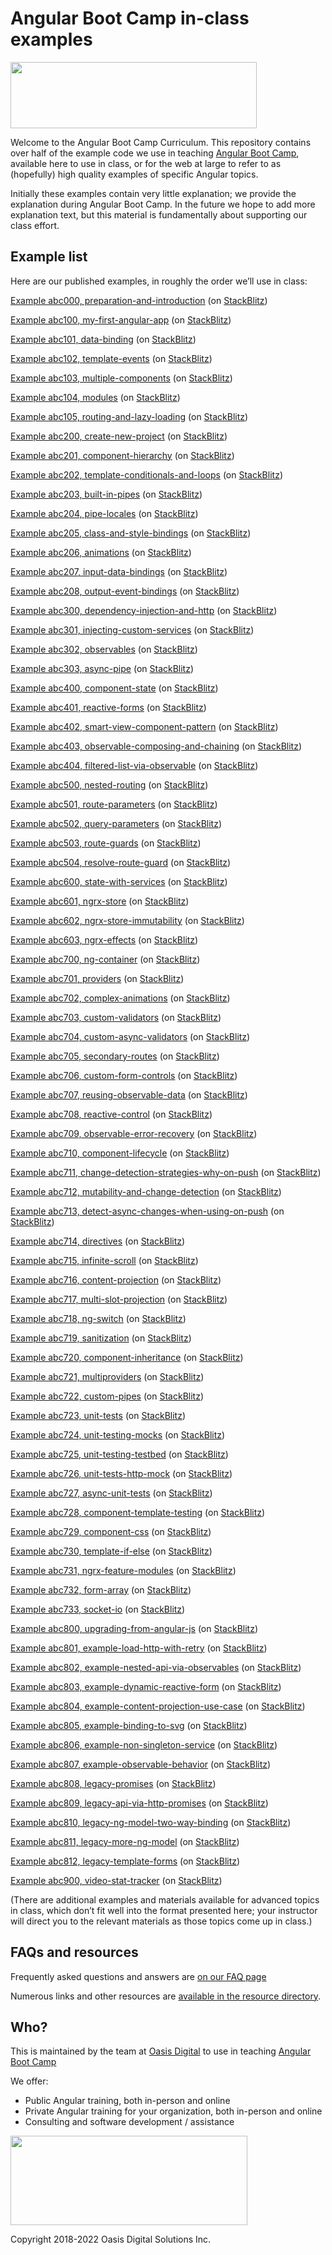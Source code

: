 # Angular Boot Camp in-class examples

<img src="https://angularbootcamp.com/images/angular-boot-camp-logo.svg" width="394" height="106">

Welcome to the Angular Boot Camp Curriculum. This repository contains over half of the example code we use in teaching [Angular Boot Camp](https://angularbootcamp.com/), available here to use in class, or for the web at large to refer to as (hopefully) high quality examples of specific Angular topics.

Initially these examples contain very little explanation; we provide the explanation during Angular Boot Camp. In the future we hope to add more explanation text, but this material is fundamentally about supporting our class effort.

## Example list

Here are our published examples, in roughly the order we’ll use in class:


[Example abc000, preparation-and-introduction](https://github.com/AngularBootCamp/preparation-and-introduction)
 (on [StackBlitz](https://stackblitz.io/github/AngularBootCamp/preparation-and-introduction))

[Example abc100, my-first-angular-app](https://github.com/AngularBootCamp/my-first-angular-app)
 (on [StackBlitz](https://stackblitz.io/github/AngularBootCamp/my-first-angular-app))

[Example abc101, data-binding](https://github.com/AngularBootCamp/data-binding)
 (on [StackBlitz](https://stackblitz.io/github/AngularBootCamp/data-binding))

[Example abc102, template-events](https://github.com/AngularBootCamp/template-events)
 (on [StackBlitz](https://stackblitz.io/github/AngularBootCamp/template-events))

[Example abc103, multiple-components](https://github.com/AngularBootCamp/multiple-components)
 (on [StackBlitz](https://stackblitz.io/github/AngularBootCamp/multiple-components))

[Example abc104, modules](https://github.com/AngularBootCamp/modules)
 (on [StackBlitz](https://stackblitz.io/github/AngularBootCamp/modules))

[Example abc105, routing-and-lazy-loading](https://github.com/AngularBootCamp/routing-and-lazy-loading)
 (on [StackBlitz](https://stackblitz.io/github/AngularBootCamp/routing-and-lazy-loading))

[Example abc200, create-new-project](https://github.com/AngularBootCamp/create-new-project)
 (on [StackBlitz](https://stackblitz.io/github/AngularBootCamp/create-new-project))

[Example abc201, component-hierarchy](https://github.com/AngularBootCamp/component-hierarchy)
 (on [StackBlitz](https://stackblitz.io/github/AngularBootCamp/component-hierarchy))

[Example abc202, template-conditionals-and-loops](https://github.com/AngularBootCamp/template-conditionals-and-loops)
 (on [StackBlitz](https://stackblitz.io/github/AngularBootCamp/template-conditionals-and-loops))

[Example abc203, built-in-pipes](https://github.com/AngularBootCamp/built-in-pipes)
 (on [StackBlitz](https://stackblitz.io/github/AngularBootCamp/built-in-pipes))

[Example abc204, pipe-locales](https://github.com/AngularBootCamp/pipe-locales)
 (on [StackBlitz](https://stackblitz.io/github/AngularBootCamp/pipe-locales))

[Example abc205, class-and-style-bindings](https://github.com/AngularBootCamp/class-and-style-bindings)
 (on [StackBlitz](https://stackblitz.io/github/AngularBootCamp/class-and-style-bindings))

[Example abc206, animations](https://github.com/AngularBootCamp/animations)
 (on [StackBlitz](https://stackblitz.io/github/AngularBootCamp/animations))

[Example abc207, input-data-bindings](https://github.com/AngularBootCamp/input-data-bindings)
 (on [StackBlitz](https://stackblitz.io/github/AngularBootCamp/input-data-bindings))

[Example abc208, output-event-bindings](https://github.com/AngularBootCamp/output-event-bindings)
 (on [StackBlitz](https://stackblitz.io/github/AngularBootCamp/output-event-bindings))

[Example abc300, dependency-injection-and-http](https://github.com/AngularBootCamp/dependency-injection-and-http)
 (on [StackBlitz](https://stackblitz.io/github/AngularBootCamp/dependency-injection-and-http))

[Example abc301, injecting-custom-services](https://github.com/AngularBootCamp/injecting-custom-services)
 (on [StackBlitz](https://stackblitz.io/github/AngularBootCamp/injecting-custom-services))

[Example abc302, observables](https://github.com/AngularBootCamp/observables)
 (on [StackBlitz](https://stackblitz.io/github/AngularBootCamp/observables))

[Example abc303, async-pipe](https://github.com/AngularBootCamp/async-pipe)
 (on [StackBlitz](https://stackblitz.io/github/AngularBootCamp/async-pipe))

[Example abc400, component-state](https://github.com/AngularBootCamp/component-state)
 (on [StackBlitz](https://stackblitz.io/github/AngularBootCamp/component-state))

[Example abc401, reactive-forms](https://github.com/AngularBootCamp/reactive-forms)
 (on [StackBlitz](https://stackblitz.io/github/AngularBootCamp/reactive-forms))

[Example abc402, smart-view-component-pattern](https://github.com/AngularBootCamp/smart-view-component-pattern)
 (on [StackBlitz](https://stackblitz.io/github/AngularBootCamp/smart-view-component-pattern))

[Example abc403, observable-composing-and-chaining](https://github.com/AngularBootCamp/observable-composing-and-chaining)
 (on [StackBlitz](https://stackblitz.io/github/AngularBootCamp/observable-composing-and-chaining))

[Example abc404, filtered-list-via-observable](https://github.com/AngularBootCamp/filtered-list-via-observable)
 (on [StackBlitz](https://stackblitz.io/github/AngularBootCamp/filtered-list-via-observable))

[Example abc500, nested-routing](https://github.com/AngularBootCamp/nested-routing)
 (on [StackBlitz](https://stackblitz.io/github/AngularBootCamp/nested-routing))

[Example abc501, route-parameters](https://github.com/AngularBootCamp/route-parameters)
 (on [StackBlitz](https://stackblitz.io/github/AngularBootCamp/route-parameters))

[Example abc502, query-parameters](https://github.com/AngularBootCamp/query-parameters)
 (on [StackBlitz](https://stackblitz.io/github/AngularBootCamp/query-parameters))

[Example abc503, route-guards](https://github.com/AngularBootCamp/route-guards)
 (on [StackBlitz](https://stackblitz.io/github/AngularBootCamp/route-guards))

[Example abc504, resolve-route-guard](https://github.com/AngularBootCamp/resolve-route-guard)
 (on [StackBlitz](https://stackblitz.io/github/AngularBootCamp/resolve-route-guard))

[Example abc600, state-with-services](https://github.com/AngularBootCamp/state-with-services)
 (on [StackBlitz](https://stackblitz.io/github/AngularBootCamp/state-with-services))

[Example abc601, ngrx-store](https://github.com/AngularBootCamp/ngrx-store)
 (on [StackBlitz](https://stackblitz.io/github/AngularBootCamp/ngrx-store))

[Example abc602, ngrx-store-immutability](https://github.com/AngularBootCamp/ngrx-store-immutability)
 (on [StackBlitz](https://stackblitz.io/github/AngularBootCamp/ngrx-store-immutability))

[Example abc603, ngrx-effects](https://github.com/AngularBootCamp/ngrx-effects)
 (on [StackBlitz](https://stackblitz.io/github/AngularBootCamp/ngrx-effects))

[Example abc700, ng-container](https://github.com/AngularBootCamp/ng-container)
 (on [StackBlitz](https://stackblitz.io/github/AngularBootCamp/ng-container))

[Example abc701, providers](https://github.com/AngularBootCamp/providers)
 (on [StackBlitz](https://stackblitz.io/github/AngularBootCamp/providers))

[Example abc702, complex-animations](https://github.com/AngularBootCamp/complex-animations)
 (on [StackBlitz](https://stackblitz.io/github/AngularBootCamp/complex-animations))

[Example abc703, custom-validators](https://github.com/AngularBootCamp/custom-validators)
 (on [StackBlitz](https://stackblitz.io/github/AngularBootCamp/custom-validators))

[Example abc704, custom-async-validators](https://github.com/AngularBootCamp/custom-async-validators)
 (on [StackBlitz](https://stackblitz.io/github/AngularBootCamp/custom-async-validators))

[Example abc705, secondary-routes](https://github.com/AngularBootCamp/secondary-routes)
 (on [StackBlitz](https://stackblitz.io/github/AngularBootCamp/secondary-routes))

[Example abc706, custom-form-controls](https://github.com/AngularBootCamp/custom-form-controls)
 (on [StackBlitz](https://stackblitz.io/github/AngularBootCamp/custom-form-controls))

[Example abc707, reusing-observable-data](https://github.com/AngularBootCamp/reusing-observable-data)
 (on [StackBlitz](https://stackblitz.io/github/AngularBootCamp/reusing-observable-data))

[Example abc708, reactive-control](https://github.com/AngularBootCamp/reactive-control)
 (on [StackBlitz](https://stackblitz.io/github/AngularBootCamp/reactive-control))

[Example abc709, observable-error-recovery](https://github.com/AngularBootCamp/observable-error-recovery)
 (on [StackBlitz](https://stackblitz.io/github/AngularBootCamp/observable-error-recovery))

[Example abc710, component-lifecycle](https://github.com/AngularBootCamp/component-lifecycle)
 (on [StackBlitz](https://stackblitz.io/github/AngularBootCamp/component-lifecycle))

[Example abc711, change-detection-strategies-why-on-push](https://github.com/AngularBootCamp/change-detection-strategies-why-on-push)
 (on [StackBlitz](https://stackblitz.io/github/AngularBootCamp/change-detection-strategies-why-on-push))

[Example abc712, mutability-and-change-detection](https://github.com/AngularBootCamp/mutability-and-change-detection)
 (on [StackBlitz](https://stackblitz.io/github/AngularBootCamp/mutability-and-change-detection))

[Example abc713, detect-async-changes-when-using-on-push](https://github.com/AngularBootCamp/detect-async-changes-when-using-on-push)
 (on [StackBlitz](https://stackblitz.io/github/AngularBootCamp/detect-async-changes-when-using-on-push))

[Example abc714, directives](https://github.com/AngularBootCamp/directives)
 (on [StackBlitz](https://stackblitz.io/github/AngularBootCamp/directives))

[Example abc715, infinite-scroll](https://github.com/AngularBootCamp/infinite-scroll)
 (on [StackBlitz](https://stackblitz.io/github/AngularBootCamp/infinite-scroll))

[Example abc716, content-projection](https://github.com/AngularBootCamp/content-projection)
 (on [StackBlitz](https://stackblitz.io/github/AngularBootCamp/content-projection))

[Example abc717, multi-slot-projection](https://github.com/AngularBootCamp/multi-slot-projection)
 (on [StackBlitz](https://stackblitz.io/github/AngularBootCamp/multi-slot-projection))

[Example abc718, ng-switch](https://github.com/AngularBootCamp/ng-switch)
 (on [StackBlitz](https://stackblitz.io/github/AngularBootCamp/ng-switch))

[Example abc719, sanitization](https://github.com/AngularBootCamp/sanitization)
 (on [StackBlitz](https://stackblitz.io/github/AngularBootCamp/sanitization))

[Example abc720, component-inheritance](https://github.com/AngularBootCamp/component-inheritance)
 (on [StackBlitz](https://stackblitz.io/github/AngularBootCamp/component-inheritance))

[Example abc721, multiproviders](https://github.com/AngularBootCamp/multiproviders)
 (on [StackBlitz](https://stackblitz.io/github/AngularBootCamp/multiproviders))

[Example abc722, custom-pipes](https://github.com/AngularBootCamp/custom-pipes)
 (on [StackBlitz](https://stackblitz.io/github/AngularBootCamp/custom-pipes))

[Example abc723, unit-tests](https://github.com/AngularBootCamp/unit-tests)
 (on [StackBlitz](https://stackblitz.io/github/AngularBootCamp/unit-tests))

[Example abc724, unit-testing-mocks](https://github.com/AngularBootCamp/unit-testing-mocks)
 (on [StackBlitz](https://stackblitz.io/github/AngularBootCamp/unit-testing-mocks))

[Example abc725, unit-testing-testbed](https://github.com/AngularBootCamp/unit-testing-testbed)
 (on [StackBlitz](https://stackblitz.io/github/AngularBootCamp/unit-testing-testbed))

[Example abc726, unit-tests-http-mock](https://github.com/AngularBootCamp/unit-tests-http-mock)
 (on [StackBlitz](https://stackblitz.io/github/AngularBootCamp/unit-tests-http-mock))

[Example abc727, async-unit-tests](https://github.com/AngularBootCamp/async-unit-tests)
 (on [StackBlitz](https://stackblitz.io/github/AngularBootCamp/async-unit-tests))

[Example abc728, component-template-testing](https://github.com/AngularBootCamp/component-template-testing)
 (on [StackBlitz](https://stackblitz.io/github/AngularBootCamp/component-template-testing))

[Example abc729, component-css](https://github.com/AngularBootCamp/component-css)
 (on [StackBlitz](https://stackblitz.io/github/AngularBootCamp/component-css))

[Example abc730, template-if-else](https://github.com/AngularBootCamp/template-if-else)
 (on [StackBlitz](https://stackblitz.io/github/AngularBootCamp/template-if-else))

[Example abc731, ngrx-feature-modules](https://github.com/AngularBootCamp/ngrx-feature-modules)
 (on [StackBlitz](https://stackblitz.io/github/AngularBootCamp/ngrx-feature-modules))

[Example abc732, form-array](https://github.com/AngularBootCamp/form-array)
 (on [StackBlitz](https://stackblitz.io/github/AngularBootCamp/form-array))

[Example abc733, socket-io](https://github.com/AngularBootCamp/socket-io)
 (on [StackBlitz](https://stackblitz.io/github/AngularBootCamp/socket-io))

[Example abc800, upgrading-from-angular-js](https://github.com/AngularBootCamp/upgrading-from-angular-js)
 (on [StackBlitz](https://stackblitz.io/github/AngularBootCamp/upgrading-from-angular-js))

[Example abc801, example-load-http-with-retry](https://github.com/AngularBootCamp/example-load-http-with-retry)
 (on [StackBlitz](https://stackblitz.io/github/AngularBootCamp/example-load-http-with-retry))

[Example abc802, example-nested-api-via-observables](https://github.com/AngularBootCamp/example-nested-api-via-observables)
 (on [StackBlitz](https://stackblitz.io/github/AngularBootCamp/example-nested-api-via-observables))

[Example abc803, example-dynamic-reactive-form](https://github.com/AngularBootCamp/example-dynamic-reactive-form)
 (on [StackBlitz](https://stackblitz.io/github/AngularBootCamp/example-dynamic-reactive-form))

[Example abc804, example-content-projection-use-case](https://github.com/AngularBootCamp/example-content-projection-use-case)
 (on [StackBlitz](https://stackblitz.io/github/AngularBootCamp/example-content-projection-use-case))

[Example abc805, example-binding-to-svg](https://github.com/AngularBootCamp/example-binding-to-svg)
 (on [StackBlitz](https://stackblitz.io/github/AngularBootCamp/example-binding-to-svg))

[Example abc806, example-non-singleton-service](https://github.com/AngularBootCamp/example-non-singleton-service)
 (on [StackBlitz](https://stackblitz.io/github/AngularBootCamp/example-non-singleton-service))

[Example abc807, example-observable-behavior](https://github.com/AngularBootCamp/example-observable-behavior)
 (on [StackBlitz](https://stackblitz.io/github/AngularBootCamp/example-observable-behavior))

[Example abc808, legacy-promises](https://github.com/AngularBootCamp/legacy-promises)
 (on [StackBlitz](https://stackblitz.io/github/AngularBootCamp/legacy-promises))

[Example abc809, legacy-api-via-http-promises](https://github.com/AngularBootCamp/legacy-api-via-http-promises)
 (on [StackBlitz](https://stackblitz.io/github/AngularBootCamp/legacy-api-via-http-promises))

[Example abc810, legacy-ng-model-two-way-binding](https://github.com/AngularBootCamp/legacy-ng-model-two-way-binding)
 (on [StackBlitz](https://stackblitz.io/github/AngularBootCamp/legacy-ng-model-two-way-binding))

[Example abc811, legacy-more-ng-model](https://github.com/AngularBootCamp/legacy-more-ng-model)
 (on [StackBlitz](https://stackblitz.io/github/AngularBootCamp/legacy-more-ng-model))

[Example abc812, legacy-template-forms](https://github.com/AngularBootCamp/legacy-template-forms)
 (on [StackBlitz](https://stackblitz.io/github/AngularBootCamp/legacy-template-forms))

[Example abc900, video-stat-tracker](https://github.com/AngularBootCamp/video-stat-tracker)
 (on [StackBlitz](https://stackblitz.io/github/AngularBootCamp/video-stat-tracker))

(There are additional examples and materials available for advanced topics in class, which don’t fit well into the format presented here; your instructor will direct you to the relevant materials as those topics come up in class.)

## FAQs and resources

Frequently asked questions and answers are [on our FAQ page](FAQ.md)

Numerous links and other resources are [available in the resource directory](Resources).

## Who?

This is maintained by the team at [Oasis Digital](https://oasisdigital.com/) to use in teaching [Angular Boot Camp](https://angularbootcamp.com/)

We offer:

*   Public Angular training, both in-person and online
*   Private Angular training for your organization, both in-person and online
*   Consulting and software development / assistance

<img src="https://oasisdigital.com/images/od-logo.svg" width="379" height="143">

Copyright 2018-2022 Oasis Digital Solutions Inc.
